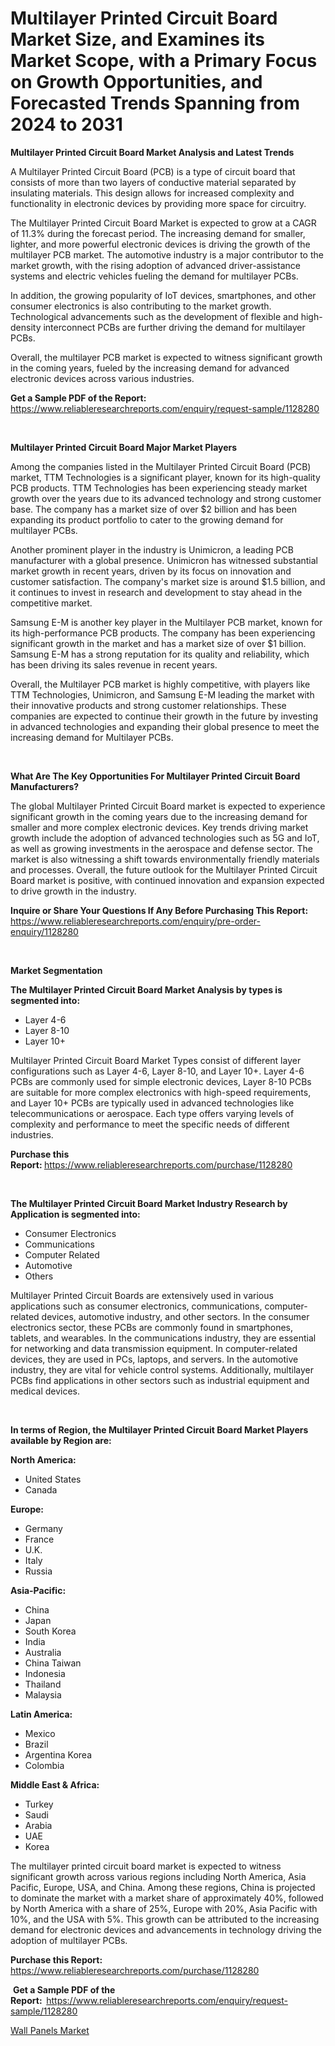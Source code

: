 <p><h1>Multilayer Printed Circuit Board Market Size, and Examines its Market Scope, with a Primary Focus on Growth Opportunities, and Forecasted Trends Spanning from 2024 to 2031</h1></p><p><strong>Multilayer Printed Circuit Board Market Analysis and Latest Trends</strong></p>
<p><p>A Multilayer Printed Circuit Board (PCB) is a type of circuit board that consists of more than two layers of conductive material separated by insulating materials. This design allows for increased complexity and functionality in electronic devices by providing more space for circuitry.</p><p>The Multilayer Printed Circuit Board Market is expected to grow at a CAGR of 11.3% during the forecast period. The increasing demand for smaller, lighter, and more powerful electronic devices is driving the growth of the multilayer PCB market. The automotive industry is a major contributor to the market growth, with the rising adoption of advanced driver-assistance systems and electric vehicles fueling the demand for multilayer PCBs.</p><p>In addition, the growing popularity of IoT devices, smartphones, and other consumer electronics is also contributing to the market growth. Technological advancements such as the development of flexible and high-density interconnect PCBs are further driving the demand for multilayer PCBs.</p><p>Overall, the multilayer PCB market is expected to witness significant growth in the coming years, fueled by the increasing demand for advanced electronic devices across various industries.</p></p>
<p><strong>Get a Sample PDF of the Report:&nbsp;</strong> <a href="https://www.reliableresearchreports.com/enquiry/request-sample/1128280">https://www.reliableresearchreports.com/enquiry/request-sample/1128280</a></p>
<p>&nbsp;</p>
<p><strong>Multilayer Printed Circuit Board Major Market Players</strong></p>
<p><p>Among the companies listed in the Multilayer Printed Circuit Board (PCB) market, TTM Technologies is a significant player, known for its high-quality PCB products. TTM Technologies has been experiencing steady market growth over the years due to its advanced technology and strong customer base. The company has a market size of over $2 billion and has been expanding its product portfolio to cater to the growing demand for multilayer PCBs.</p><p>Another prominent player in the industry is Unimicron, a leading PCB manufacturer with a global presence. Unimicron has witnessed substantial market growth in recent years, driven by its focus on innovation and customer satisfaction. The company's market size is around $1.5 billion, and it continues to invest in research and development to stay ahead in the competitive market.</p><p>Samsung E-M is another key player in the Multilayer PCB market, known for its high-performance PCB products. The company has been experiencing significant growth in the market and has a market size of over $1 billion. Samsung E-M has a strong reputation for its quality and reliability, which has been driving its sales revenue in recent years.</p><p>Overall, the Multilayer PCB market is highly competitive, with players like TTM Technologies, Unimicron, and Samsung E-M leading the market with their innovative products and strong customer relationships. These companies are expected to continue their growth in the future by investing in advanced technologies and expanding their global presence to meet the increasing demand for Multilayer PCBs.</p></p>
<p>&nbsp;</p>
<p><strong>What Are The Key Opportunities For Multilayer Printed Circuit Board Manufacturers?</strong></p>
<p><p>The global Multilayer Printed Circuit Board market is expected to experience significant growth in the coming years due to the increasing demand for smaller and more complex electronic devices. Key trends driving market growth include the adoption of advanced technologies such as 5G and IoT, as well as growing investments in the aerospace and defense sector. The market is also witnessing a shift towards environmentally friendly materials and processes. Overall, the future outlook for the Multilayer Printed Circuit Board market is positive, with continued innovation and expansion expected to drive growth in the industry.</p></p>
<p><strong>Inquire or Share Your Questions If Any Before Purchasing This Report:</strong> <a href="https://www.reliableresearchreports.com/enquiry/pre-order-enquiry/1128280">https://www.reliableresearchreports.com/enquiry/pre-order-enquiry/1128280</a></p>
<p>&nbsp;</p>
<p><strong>Market Segmentation</strong></p>
<p><strong>The Multilayer Printed Circuit Board Market Analysis by types is segmented into:</strong></p>
<p><ul><li>Layer 4-6</li><li>Layer 8-10</li><li>Layer 10+</li></ul></p>
<p><p>Multilayer Printed Circuit Board Market Types consist of different layer configurations such as Layer 4-6, Layer 8-10, and Layer 10+. Layer 4-6 PCBs are commonly used for simple electronic devices, Layer 8-10 PCBs are suitable for more complex electronics with high-speed requirements, and Layer 10+ PCBs are typically used in advanced technologies like telecommunications or aerospace. Each type offers varying levels of complexity and performance to meet the specific needs of different industries.</p></p>
<p><strong>Purchase this Report:&nbsp;</strong><a href="https://www.reliableresearchreports.com/purchase/1128280">https://www.reliableresearchreports.com/purchase/1128280</a></p>
<p>&nbsp;</p>
<p><strong>The Multilayer Printed Circuit Board Market Industry Research by Application is segmented into:</strong></p>
<p><ul><li>Consumer Electronics</li><li>Communications</li><li>Computer Related</li><li>Automotive</li><li>Others</li></ul></p>
<p><p>Multilayer Printed Circuit Boards are extensively used in various applications such as consumer electronics, communications, computer-related devices, automotive industry, and other sectors. In the consumer electronics sector, these PCBs are commonly found in smartphones, tablets, and wearables. In the communications industry, they are essential for networking and data transmission equipment. In computer-related devices, they are used in PCs, laptops, and servers. In the automotive industry, they are vital for vehicle control systems. Additionally, multilayer PCBs find applications in other sectors such as industrial equipment and medical devices.</p></p>
<p>&nbsp;</p>
<p><strong>In terms of Region, the Multilayer Printed Circuit Board Market Players available by Region are:</strong></p>
<p>
    <p> <strong> North America: </strong>
        <ul>
            <li>United States</li>
            <li>Canada</li>
        </ul>
        </p> 
    <p> <strong> Europe: </strong>
        <ul>
            <li>Germany</li>
            <li>France</li>
            <li>U.K.</li>
            <li>Italy</li>
            <li>Russia</li>
        </ul>
        </p> 
    <p> <strong> Asia-Pacific: </strong>
        <ul>
            <li>China</li>
            <li>Japan</li>
            <li>South Korea</li>
            <li>India</li>
            <li>Australia</li>
            <li>China Taiwan</li>
            <li>Indonesia</li>
            <li>Thailand</li>
            <li>Malaysia</li>
        </ul>
        </p> 
    <p> <strong> Latin America: </strong>
        <ul>
            <li>Mexico</li>
            <li>Brazil</li>
            <li>Argentina Korea</li>
            <li>Colombia</li>
        </ul>
        </p> 
    <p> <strong> Middle East & Africa: </strong>
        <ul>
            <li>Turkey</li>
            <li>Saudi</li>
            <li>Arabia</li>
            <li>UAE</li>
            <li>Korea</li>
        </ul>
    </p>
    </p>
<p><p>The multilayer printed circuit board market is expected to witness significant growth across various regions including North America, Asia Pacific, Europe, USA, and China. Among these regions, China is projected to dominate the market with a market share of approximately 40%, followed by North America with a share of 25%, Europe with 20%, Asia Pacific with 10%, and the USA with 5%. This growth can be attributed to the increasing demand for electronic devices and advancements in technology driving the adoption of multilayer PCBs.</p></p>
<p><strong>Purchase this Report: </strong><a href="https://www.reliableresearchreports.com/purchase/1128280">https://www.reliableresearchreports.com/purchase/1128280</a></p>
<p>&nbsp;<strong>Get a Sample PDF of the Report:&nbsp;&nbsp;</strong><a href="https://www.reliableresearchreports.com/enquiry/request-sample/1128280">https://www.reliableresearchreports.com/enquiry/request-sample/1128280</a></p>
<p><strong></strong></p>
<p><p><a href="https://invited-way-688.notion.site/Wall-Panels-Market-Size-Growth-and-Forecast-from-2024-2031-82c1fbd8c8334aadb666881f0f0bb8a5">Wall Panels Market</a></p></p>